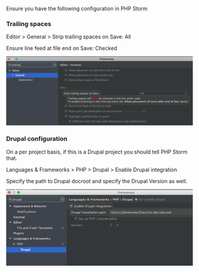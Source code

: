 Ensure you have the following configuration in PHP Storm

### Trailing spaces

Editor > General > Strip trailing spaces on Save: All

Ensure line feed at file end on Save: Checked

![Trailing spaces](../images/php-storm-trailing-spaces.png "Configure Trailing spaces")

### Drupal configuration

On a per project basis, if this is a Drupal project you should tell PHP Storm that.

Languages & Frameworks > PHP > Drupal > Enable Drupal integration

Specify the path to Drupal docroot and specify the Drupal Version as well.

![Drupal setup inside PHP Storm](../images/php-storm-drupal-config.png "Drupal setup inside PHP Storm")
